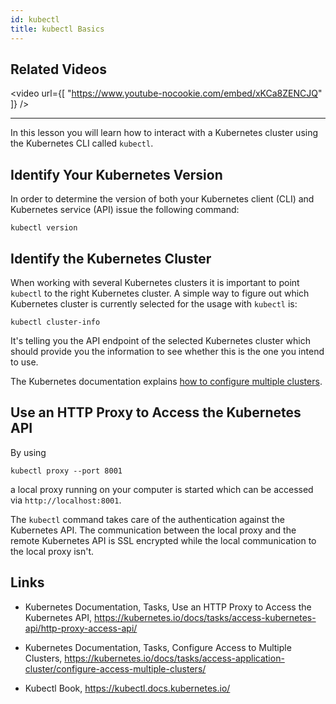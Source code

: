 ```yaml
---
id: kubectl
title: kubectl Basics
---
```


## Related Videos
<video
  url={[
    "https://www.youtube-nocookie.com/embed/xKCa8ZENCJQ"
  ]}
/>

---

In this lesson you will learn how to interact with a Kubernetes cluster using the Kubernetes CLI called `kubectl`.

## Identify Your Kubernetes Version

In order to determine the version of both your Kubernetes client (CLI) and Kubernetes service (API) issue the following command:

    kubectl version

## Identify the Kubernetes Cluster

When working with several Kubernetes clusters it is important to point `kubectl` to the right Kubernetes cluster. A simple way to figure out which Kubernetes cluster is currently selected for the usage with `kubectl` is:

    kubectl cluster-info

It's telling you the API endpoint of the selected Kubernetes cluster which should provide you the information to see whether this is the one you intend to use.

The Kubernetes documentation explains [how to configure multiple clusters](https://kubernetes.io/docs/tasks/access-application-cluster/configure-access-multiple-clusters/).

## Use an HTTP Proxy to Access the Kubernetes API

By using

    kubectl proxy --port 8001

a local proxy running on your computer is started which can be accessed via `http://localhost:8001`.

The `kubectl` command takes care of the authentication against the Kubernetes API. The communication between the local proxy and the remote Kubernetes API is SSL encrypted while the local communication to the local proxy isn't.

## Links

* Kubernetes Documentation, Tasks, Use an HTTP Proxy to Access the Kubernetes API, https://kubernetes.io/docs/tasks/access-kubernetes-api/http-proxy-access-api/

* Kubernetes Documentation, Tasks, Configure Access to Multiple Clusters, https://kubernetes.io/docs/tasks/access-application-cluster/configure-access-multiple-clusters/

* Kubectl Book, https://kubectl.docs.kubernetes.io/
